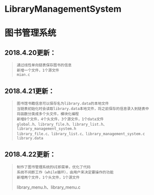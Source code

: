# LibraryManagementSystem
# 图书管理系统
## 2018.4.20更新：
>     通过线性单向链表保存图书的信息
>     新增一个文件，1个源文件
>     mian.c

## 2018.4.21更新：
>     图书馆书籍信息可以保存名为library.data的本地文件
>     当链表初始化时会读取library.data本地文件，将之前保存的信息录入到链表中
>     将函数分类成多个头文件，模块化编程
>     新增8个文件，4个头文件，3个源文件，1个data文件
>     global.h、library_file.h、library_list.h、library_management_system.h
>     library_file.c、library_list.c、library_management_system.c
>     library.data

## 2018.4.22更新：
>     制作了图书管理系统的UI即菜单，优化了代码
>     系统不间断工作（while循环），由用户来决定要操作的功能
>     新增两个文件，1个头文件，1个源文件
> library_menu.h、library_menu.c
